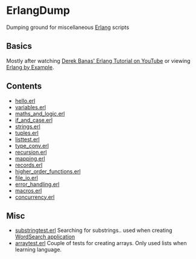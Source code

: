 # ErlangDump
Dumping ground for miscellaneous [Erlang](https://www.erlang.org/) scripts

## Basics

Mostly after watching [Derek Banas' Erlang Tutorial on YouTube](https://www.youtube.com/watch?v=IEhwc2q1zG4) or viewing [Erlang by Example](https://erlangbyexample.org/).

## Contents

* [hello.erl](https://github.com/James-P-D/ErlangDump/blob/master/src/Basics/hello.erl)
* [variables.erl](https://github.com/James-P-D/ErlangDump/blob/master/src/Basics/variables.erl)
* [maths_and_logic.erl](https://github.com/James-P-D/ErlangDump/blob/master/src/Basics/maths_and_logic.erl)
* [if_and_case.erl](https://github.com/James-P-D/ErlangDump/blob/master/src/Basics/if_and_case.erl)
* [strings.erl](https://github.com/James-P-D/ErlangDump/blob/master/src/Basics/strings.erl)
* [tuples.erl](https://github.com/James-P-D/ErlangDump/blob/master/src/Basics/tuples.erl)
* [listtest.erl](https://github.com/James-P-D/ErlangDump/blob/master/src/Basics/listtest.erl)
* [type_conv.erl](https://github.com/James-P-D/ErlangDump/blob/master/src/Basics/type_conv.erl)
* [recursion.erl](https://github.com/James-P-D/ErlangDump/blob/master/src/Basics/recursion.erl)
* [mapping.erl](https://github.com/James-P-D/ErlangDump/blob/master/src/Basics/mapping.erl)
* [records.erl](https://github.com/James-P-D/ErlangDump/blob/master/src/Basics/records.erl)
* [higher_order_functions.erl](https://github.com/James-P-D/ErlangDump/blob/master/src/Basics/higher_order_functions.erl)
* [file_io.erl](https://github.com/James-P-D/ErlangDump/blob/master/src/Basics/file_io.erl)
* [error_handling.erl](https://github.com/James-P-D/ErlangDump/blob/master/src/Basics/error_handling.erl)
* [macros.erl](https://github.com/James-P-D/ErlangDump/blob/master/src/Basics/macros.erl)
* [concurrency.erl](https://github.com/James-P-D/ErlangDump/blob/master/src/Basics/concurrency.erl)

## Misc

* [substringtest.erl](https://github.com/James-P-D/ErlangDump/blob/master/src/Basics/substringtest.erl) Searching for substrings.. used when creating [WordSearch application](https://github.com/James-P-D/WordSearch)
* [arraytest.erl](https://github.com/James-P-D/ErlangDump/blob/master/src/Basics/arraytest.erl) Couple of tests for creating arrays. Only used lists when learning language.

